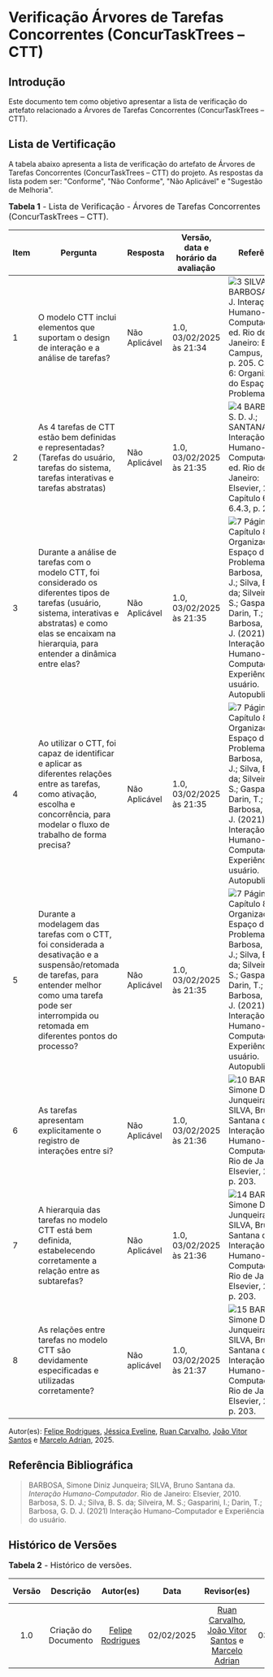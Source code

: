 # Verificação Árvores de Tarefas Concorrentes (ConcurTaskTrees – CTT)

## Introdução

Este documento tem como objetivo apresentar a lista de verificação do artefato relacionado a Árvores de Tarefas Concorrentes (ConcurTaskTrees – CTT).

## Lista de Vertificação

A tabela abaixo apresenta a lista de verificação do artefato de Árvores de Tarefas Concorrentes (ConcurTaskTrees – CTT) do projeto. As respostas da lista podem ser: "Conforme", "Não Conforme", "Não Aplicável" e "Sugestão de Melhoria".

<font size="3"><p style="text-align: left">**Tabela 1** - Lista de Verificação - Árvores de Tarefas Concorrentes (ConcurTaskTrees – CTT).</p></font>

| Item | Pergunta | Resposta | Versão, data e horário da avaliação | Referência |
|------|----------|----------|--------------------------------------|-------------|
| 1    | O modelo CTT inclui elementos que suportam o design de interação e a análise de tarefas? | Não Aplicável | 1.0, 03/02/2025 às 21:34 | ![3](../../assets/referenciasLista/entrega08/verificacaoCTT/pergunta3CTT.png) SILVA, B. S.; BARBOSA, S. D. J. Interação Humano-Computador. 1. ed. Rio de Janeiro: Editora Campus, 2010. p. 205. Capítulo 6: Organização do Espaço de Problema. |
| 2    | As 4 tarefas de CTT estão bem definidas e representadas? (Tarefas do usuário, tarefas do sistema, tarefas interativas e tarefas abstratas) | Não Aplicável | 1.0, 03/02/2025 às 21:35 | ![4](../../assets/referenciasLista/entrega08/verificacaoCTT/pergunta4CTT.png) BARBOSA, S. D. J.; SANTANA, B. Interação Humano-Computador. 1. ed. Rio de Janeiro: Elsevier, 2010. Capítulo 6, Item 6.4.3, p. 203. |
| 3    | Durante a análise de tarefas com o modelo CTT, foi considerado os diferentes tipos de tarefas (usuário, sistema, interativas e abstratas) e como elas se encaixam na hierarquia, para entender a dinâmica entre elas? | Não Aplicável | 1.0, 03/02/2025 às 21:35 | ![7](../../assets/referenciasLista/entrega08/verificacaoCTT/pergunta7CTT.png) Página 173, Capítulo 8. Organização do Espaço de Problema. Barbosa, S. D. J.; Silva, B. S. da; Silveira, M. S.; Gasparini, I.; Darin, T.; Barbosa, G. D. J. (2021) Interação Humano-Computador e Experiência do usuário. Autopublicação. |
| 4    | Ao utilizar o CTT, foi capaz de identificar e aplicar as diferentes relações entre as tarefas, como ativação, escolha e concorrência, para modelar o fluxo de trabalho de forma precisa? | Não Aplicável | 1.0, 03/02/2025 às 21:35 | ![7](../../assets/referenciasLista/entrega08/verificacaoCTT/pergunta8CTT.png) Página 173, Capítulo 8. Organização do Espaço de Problema. Barbosa, S. D. J.; Silva, B. S. da; Silveira, M. S.; Gasparini, I.; Darin, T.; Barbosa, G. D. J. (2021) Interação Humano-Computador e Experiência do usuário. Autopublicação. |
| 5    | Durante a modelagem das tarefas com o CTT, foi considerada a desativação e a suspensão/retomada de tarefas, para entender melhor como uma tarefa pode ser interrompida ou retomada em diferentes pontos do processo? | Não Aplicável | 1.0, 03/02/2025 às 21:35 | ![7](../../assets/referenciasLista/entrega08/verificacaoCTT/pergunta9CTT.png) Página 173, Capítulo 8. Organização do Espaço de Problema. Barbosa, S. D. J.; Silva, B. S. da; Silveira, M. S.; Gasparini, I.; Darin, T.; Barbosa, G. D. J. (2021) Interação Humano-Computador e Experiência do usuário. Autopublicação. |
| 6    | As tarefas apresentam explicitamente o registro de interações entre si? | Não Aplicável | 1.0, 03/02/2025 às 21:36 | ![10](../../assets/referenciasLista/entrega08/verificacaoCTT/pergunta10e11e12CTT.png) BARBOSA, Simone Diniz Junqueira; SILVA, Bruno Santana da. Interação Humano-Computador. Rio de Janeiro: Elsevier, 2010. p. 203. |
| 7    | A hierarquia das tarefas no modelo CTT está bem definida, estabelecendo corretamente a relação entre as subtarefas? | Não Aplicável | 1.0, 03/02/2025 às 21:36 | ![14](../../assets/referenciasLista/entrega08/verificacaoCTT/pergunta14CTT.png) BARBOSA, Simone Diniz Junqueira; SILVA, Bruno Santana da. Interação Humano-Computador. Rio de Janeiro: Elsevier, 2010. p. 203. |
| 8    | As relações entre tarefas no modelo CTT são devidamente especificadas e utilizadas corretamente? | Não aplicável |  1.0, 03/02/2025 às 21:37 | ![15](../../assets/referenciasLista/entrega08/verificacaoCTT/pergunta15CTT.png) BARBOSA, Simone Diniz Junqueira; SILVA, Bruno Santana da. Interação Humano-Computador. Rio de Janeiro: Elsevier, 2010. p. 203. |
 
Autor(es): [Felipe Rodrigues](https://github.com/felipeJRdev), [Jéssica Eveline](https://github.com/xzxjese), [Ruan Carvalho](https://github.com/Ruan-Carvalho), [João Vitor Santos](https://github.com/Jauzimm) e [Marcelo Adrian](https://github.com/Marcelo-Adrian), 2025.

## Referência Bibliográfica

> BARBOSA, Simone Diniz Junqueira; SILVA, Bruno Santana da. *Interação Humano-Computador*. Rio de Janeiro: Elsevier, 2010.  
> Barbosa, S. D. J.; Silva, B. S. da; Silveira, M. S.; Gasparini, I.; Darin, T.; Barbosa, G. D. J. (2021) Interação Humano-Computador e Experiência do usuário.

## Histórico de Versões

<font size="3"><p style="text-align: left">**Tabela 2** - Histórico de versões.</p></font>

| Versão | Descrição | Autor(es) | Data | Revisor(es) | Data de revisão |
| :----: | :-------: | :-------: | :--: | :-------------------------------: | :-------------: |
|  1.0   | Criação do Documento | [Felipe Rodrigues](https://github.com/felipeJRdev) | 02/02/2025 | [Ruan Carvalho](https://github.com/Ruan-Carvalho), [João Vitor Santos](https://github.com/Jauzimm) e [Marcelo Adrian](https://github.com/Marcelo-Adrian) | 03/02/2025 |
